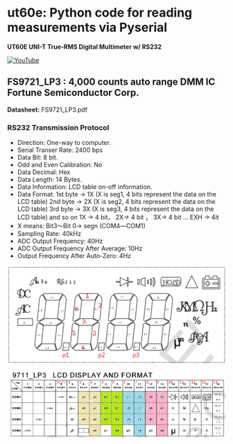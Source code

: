 # ut60e: Python code for reading measurements via Pyserial
**UT60E UNI-T True-RMS Digital Multimeter w/ RS232**

[![YouTube](http://img.youtube.com/vi/dSgjDU0omj4/0.jpg)](https://youtu.be/dSgjDU0omj4)

## FS9721_LP3 : 4,000 counts auto range DMM IC Fortune Semiconductor Corp.

**Datasheet:** FS9721_LP3.pdf

### RS232 Transmission Protocol
 - Direction: One-way to computer.
 - Serial Transer Rate: 2400 bps
 - Data Bit: 8 bit.
 - Odd and Even Calibration: No
 - Data Decimal: Hex
 - Data Length: 14 Bytes.
 - Data Information: LCD table on-off information.
 - Data Format:
    1st byte → 1X (X is seg1, 4 bits represent the data on the LCD table)
    2nd byte → 2X (X is seg2, 4 bits represent the data on the LCD table)
    3rd byte → 3X (X is seg3, 4 bits represent the data on the LCD table)
    and so on
    1X → 4 bit， 2X→ 4 bit ， 3X→ 4 bit
    ...
    EXH → 4it
 -  X means: Bit3〜Bit 0→ segn (COM4―COM1)
 - Sampling Rate: 40kHz
 - ADC Output Frequency: 40Hz
 - ADC Output Frequency After Average: 10Hz
 - Output Frequency After Auto-Zero: 4Hz


![LCD](img/LCD.png)


![Codification](img/code.png)

 
